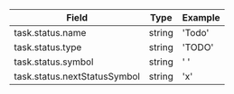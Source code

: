 <!-- placeholder to force blank line before included text -->

| Field | Type | Example |
| ----- | ----- | ----- |
| task.status.name | string | 'Todo' |
| task.status.type | string | 'TODO' |
| task.status.symbol | string | ' ' |
| task.status.nextStatusSymbol | string | 'x' |


<!-- placeholder to force blank line after included text -->
